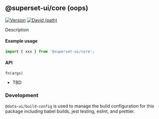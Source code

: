 <!--
Licensed to the Apache Software Foundation (ASF) under one
or more contributor license agreements.  See the NOTICE file
distributed with this work for additional information
regarding copyright ownership.  The ASF licenses this file
to you under the Apache License, Version 2.0 (the
"License"); you may not use this file except in compliance
with the License.  You may obtain a copy of the License at

  http://www.apache.org/licenses/LICENSE-2.0

Unless required by applicable law or agreed to in writing,
software distributed under the License is distributed on an
"AS IS" BASIS, WITHOUT WARRANTIES OR CONDITIONS OF ANY
KIND, either express or implied.  See the License for the
specific language governing permissions and limitations
under the License.
-->

## @superset-ui/core (oops)

[![Version](https://img.shields.io/npm/v/@superset-ui/core.svg?style=flat)](https://www.npmjs.com/package/@superset-ui/core)
[![David (path)](https://img.shields.io/david/apache-superset/superset-ui.svg?path=packages%2Fsuperset-ui-core&style=flat-square)](https://david-dm.org/apache-superset/superset-ui?path=packages/superset-ui-core)

Description

#### Example usage

```js
import { xxx } from '@superset-ui/core';
```

#### API

`fn(args)`

- TBD

### Development

`@data-ui/build-config` is used to manage the build configuration for this package including babel
builds, jest testing, eslint, and prettier.
